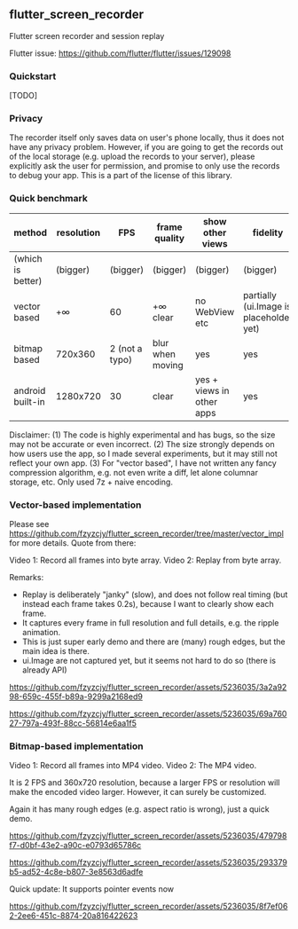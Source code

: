 ## flutter_screen_recorder

Flutter screen recorder and session replay

Flutter issue: https://github.com/flutter/flutter/issues/129098

### Quickstart

[TODO]

### Privacy

The recorder itself only saves data on user's phone locally, thus it does not have any privacy problem.
However, if you are going to get the records out of the local storage (e.g. upload the records to your server),
please explicitly ask the user for permission, and promise to only use the records to debug your app.
This is a part of the license of this library.

### Quick benchmark

| method            | resolution | FPS            | frame quality    | show other views          | fidelity                                | experiment 0 | experiment 1 | experiment 2 | experiment 3 |
|-------------------|------------|----------------|------------------|---------------------------|-----------------------------------------|--------------|--------------|--------------|--------------|
| (which is better) | (bigger)   | (bigger)       | (bigger)         | (bigger)                  | (bigger)                                | (smaller)    | (smaller)    | (smaller)    | (smaller)    |
| vector based      | +∞         | 60             | +∞ clear         | no WebView etc            | partially (ui.Image is placeholder yet) | 0.05MB       | 0.12MB       | 0.17MB       | 0.16MB       |
| bitmap based      | 720x360    | 2 (not a typo) | blur when moving | yes                       | yes                                     | 0.46MB       | 0.59MB       | 1.01MB       | 0.81MB       |
| android built-in  | 1280x720   | 30             | clear            | yes + views in other apps | yes                                     | 15MB         | 31MB         | 43MB         | 56MB         |

Disclaimer:
(1) The code is highly experimental and has bugs, so the size may not be accurate or even incorrect.
(2) The size strongly depends on how users use the app, so I made several experiments, but it may still not reflect your own app.
(3) For "vector based", I have not written any fancy compression algorithm, e.g. not even write a diff, let alone columnar storage, etc. Only used 7z + naive encoding.

### Vector-based implementation

Please see https://github.com/fzyzcjy/flutter_screen_recorder/tree/master/vector_impl for more details. Quote from there:

Video 1: Record all frames into byte array.
Video 2: Replay from byte array.

Remarks:

* Replay is deliberately "janky" (slow), and does not follow real timing (but instead each frame takes 0.2s), because I want to clearly show each frame.
* It captures every frame in full resolution and full details, e.g. the ripple animation.
* This is just super early demo and there are (many) rough edges, but the main idea is there.
* ui.Image are not captured yet, but it seems not hard to do so (there is already API)

https://github.com/fzyzcjy/flutter_screen_recorder/assets/5236035/3a2a9298-659c-455f-b89a-9299a2168ed9

https://github.com/fzyzcjy/flutter_screen_recorder/assets/5236035/69a76027-797a-493f-88cc-56814e6aa1f5

### Bitmap-based implementation

Video 1: Record all frames into MP4 video.
Video 2: The MP4 video.

It is 2 FPS and 360x720 resolution, because a larger FPS or resolution will make the encoded video larger. However, it can surely be customized.

Again it has many rough edges (e.g. aspect ratio is wrong), just a quick demo.

https://github.com/fzyzcjy/flutter_screen_recorder/assets/5236035/479798f7-d0bf-43e2-a90c-e0793d65786c

https://github.com/fzyzcjy/flutter_screen_recorder/assets/5236035/293379b5-ad52-4c8e-b807-3e8563d6adfe

Quick update: It supports pointer events now

https://github.com/fzyzcjy/flutter_screen_recorder/assets/5236035/8f7ef062-2ee6-451c-8874-20a816422623

